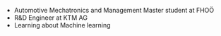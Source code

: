 - Automotive Mechatronics and Management Master student at FHOÖ
- R&D Engineer at KTM AG
- Learning about Machine learning
